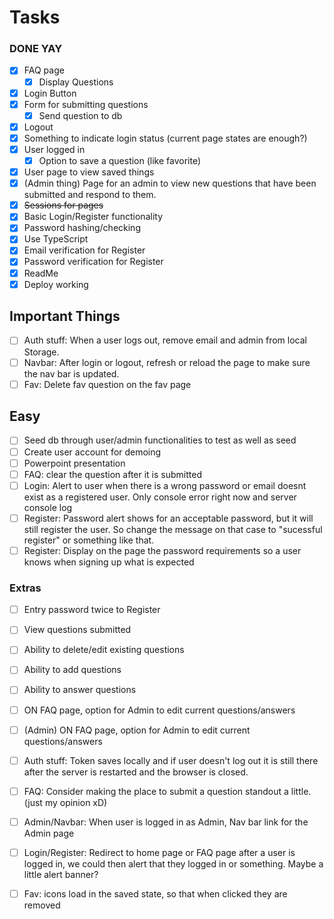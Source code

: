# Tasks

### DONE YAY
- [x] FAQ page
    - [x] Display Questions
- [x] Login Button
- [x] Form for submitting questions
    - [x] Send question to db
- [x] Logout
- [x] Something to indicate login status (current page states are enough?)
- [x] User logged in
    - [x] Option to save a question (like favorite)
- [x] User page to view saved things
- [x] (Admin thing) Page for an admin to view new questions that have been submitted and respond to them.
-   [x] ~~Sessions for pages~~
-   [x] Basic Login/Register functionality
-   [x] Password hashing/checking
-   [x] Use TypeScript
-   [x] Email verification for Register
-   [x] Password verification for Register
-   [x] ReadMe
-   [x] Deploy working

## Important Things
- [ ] Auth stuff: When a user logs out, remove email and admin from local Storage.
- [ ] Navbar: After login or logout, refresh or reload the page to make sure the nav bar is updated. 
- [ ] Fav: Delete fav question on the fav page

## Easy
- [ ] Seed db through user/admin functionalities to test as well as seed
- [ ] Create user account for demoing
- [ ] Powerpoint presentation
- [ ] FAQ: clear the question after it is submitted
- [ ] Login: Alert to user when there is a wrong password or email doesnt exist as a registered user. Only console error right now and server console log
- [ ] Register: Password alert shows for an acceptable password, but it will still register the user. So change the message on that case to "sucessful register" or something like that.
- [ ] Register: Display on the page the password requirements so a user knows when signing up what is expected

### Extras
- [ ] Entry password twice to Register
- [ ] View questions submitted
- [ ] Ability to delete/edit existing questions
- [ ] Ability to add questions
- [ ] Ability to answer questions
- [ ] ON FAQ page, option for Admin to edit current questions/answers
- [ ] (Admin) ON FAQ page, option for Admin to edit current questions/answers
- [ ] Auth stuff: Token saves locally and if user doesn't log out it is still there after the server is restarted and the browser is closed. 
- [ ] FAQ: Consider making the place to submit a question standout a little. (just my opinion xD)
- [ ] Admin/Navbar: When user is logged in as Admin, Nav bar link for the Admin page
- [ ] Login/Register: Redirect to home page or FAQ page after a user is logged in, we could then alert that they logged in or something. Maybe a little alert banner?
- [ ] Fav: icons load in the saved state, so that when clicked they are removed



